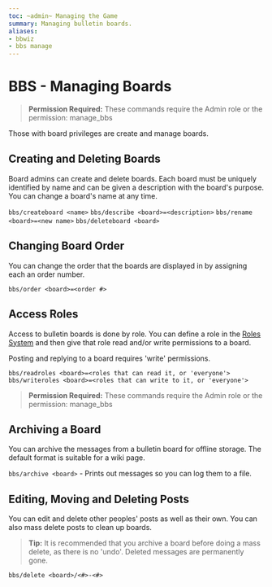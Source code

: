 ```yaml
---
toc: ~admin~ Managing the Game
summary: Managing bulletin boards.
aliases:
- bbwiz
- bbs manage
---
```

# BBS - Managing Boards

> **Permission Required:** These commands require the Admin role or the permission: manage\_bbs

Those with board privileges are create and manage boards.

## Creating and Deleting Boards

Board admins can create and delete boards.  Each board must be uniquely identified by name and can be given a description with the board's purpose.  You can change a board's name at any time.

`bbs/createboard <name>`
`bbs/describe <board>=<description>`
`bbs/rename <board>=<new name>`
`bbs/deleteboard <board>`

## Changing Board Order

You can change the order that the boards are displayed in by assigning each an order number.

`bbs/order <board>=<order #>`

## Access Roles

Access to bulletin boards is done by role.  You can define a role in the [Roles System](/help/roles) and then give that role read and/or write permissions to a board.  

Posting and replying to a board requires 'write' permissions.

`bbs/readroles <board>=<roles that can read it, or 'everyone'>`
`bbs/writeroles <board>=<roles that can write to it, or 'everyone'>`
> **Permission Required:** These commands require the Admin role or the permission: manage\_bbs

## Archiving a Board

You can archive the messages from a bulletin board for offline storage.  The default format is suitable for a wiki page.

`bbs/archive <board>` - Prints out messages so you can log them to a file.

## Editing, Moving and Deleting Posts

You can edit and delete other peoples' posts as well as their own.  You can also mass delete posts to clean up boards.

> **Tip:** It is recommended that you archive a board before doing a mass delete, as there is no 'undo'.  Deleted messages are permanently gone.

`bbs/delete <board>/<#>-<#>`